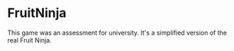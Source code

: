 # FruitNinja

This game was an assessment for university. It's a simplified version of the real Fruit Ninja.
